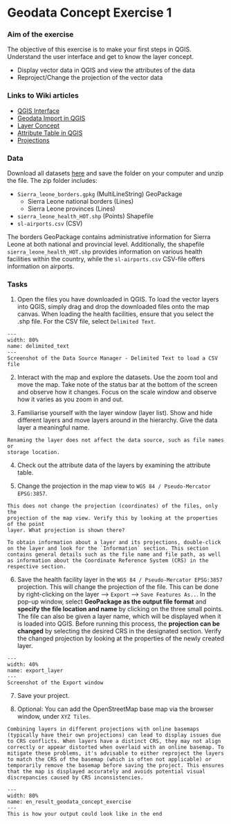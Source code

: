 # Geodata Concept Exercise 1

### Aim of the exercise
The objective of this exercise is to make your first steps in QGIS. Understand the user interface and get to know the layer concept. 

* Display vector data in QGIS and view the attributes of the data
* Reproject/Change the projection of the vector data

### Links to Wiki articles
* [QGIS Interface](https://giscience.github.io/gis-training-resource-center/content/Wiki/en_qgis_interface_wiki.html)
* [Geodata Import in QGIS](https://giscience.github.io/gis-training-resource-center/content/Wiki/en_qgis_import_geodata_wiki.html)
* [Layer Concept](https://giscience.github.io/gis-training-resource-center/content/Wiki/en_qgis_layer_concept_wiki.html)
* [Attribute Table in QGIS](https://giscience.github.io/gis-training-resource-center/content/Wiki/en_qgis_attribute_table_wiki.md)
* [Projections](https://giscience.github.io/gis-training-resource-center/content/Wiki/en_qgis_projections_wiki.html)
<!-- FIXME: to be updated -->

### Data
Download all datasets [here](https://nexus.heigit.org/repository/gis-training-resource-center/Modul_2/Modul_2_Exercise2_Geodata_Concept/Modul_2_Exercise2_Geodata_Concept.zip) and save the folder on your computer and unzip the file. The zip folder includes:
<!-- CLARIFY: does it matter where they are downloaded? -->
- `Sierra_leone_borders.gpkg` (MultiLineString) GeoPackage
    - Sierra Leone national borders (Lines)
    - Sierra Leone provinces (Lines)
- `sierra_leone_health_HOT.shp` (Points) Shapefile
- `sl-airports.csv` (CSV)

The borders GeoPackage contains administrative information for Sierra Leone at both national and provincial level. Additionally, the shapefile `sierra_leone_health_HOT.shp` provides information on various health facilities within the country, while the `sl-airports.csv` CSV-file offers information on airports.
<!-- CLARIFY: what does "modified" refer to? -->
<!-- CLARIFY: What data is being loaded here? Give a quick explanation for each 
    file -->

### Tasks
1. Open the files you have downloaded in QGIS. To load the vector layers into QGIS, simply drag and drop the downloaded files onto the map canvas. When loading the health facilities, ensure that you select the .shp file. For the CSV file, select `Delimited Text`.
<!-- FIXME: We haven't shown people how to open files yet -->

```{figure} /fig/en_delimited_text_screenshot.PNG
---
width: 80%
name: delimited_text
---
Screenshot of the Data Source Manager - Delimited Text to load a CSV file
```

2. Interact with the map and explore the datasets. Use the zoom tool and move 
   the map. Take note of the status bar at the bottom of the screen and observe 
   how it changes. Focus on the scale window and observe how it varies as you zoom in and out.

   <!-- CLARIFY: What changes should people expect to see? -->

3. Familiarise yourself with the layer window (layer list). Show and hide 
   different layers and move layers around in the hierarchy. Give the data layer 
   a meaningful name. 

```{Note}
Renaming the layer does not affect the data source, such as file names or 
storage location.
```

4. Check out the attribute data of the layers by examining the attribute table.

5. Change the projection in the map view to `WGS 84 / Pseudo-Mercator EPSG:3857`. 

```{Note}
This does not change the projection (coordinates) of the files, only the 
projection of the map view. Verify this by looking at the properties of the point 
layer. What projection is shown there?
```

```{Hint}
To obtain information about a layer and its projections, double-click on the layer and look for the `Information` section. This section contains general details such as the file name and file path, as well as information about the Coordinate Reference System (CRS) in the respective section.
```
<!-- CLARIFY: use it for what? -->

6. Save the health facility layer in the `WGS 84 / Pseudo-Mercator EPSG:3857` projection. This will change the projection of the file. This can be done by right-clicking on the layer --> `Export` --> `Save Features As..`. In the pop-up window, select **GeoPackage as the output file format** and **specify the file location and name** by clicking on the three small points. The file can also be given a layer name, which will be displayed when it is loaded into QGIS. Before running this process, the **projection can be changed** by selecting the desired CRS in the designated section. Verify the changed projection by looking at the properties of the newly created layer.

```{figure} /fig/en_ex1_export_layer.PNG
---
width: 40%
name: export_layer
---
Screenshot of the Export window
```

7. Save your project.

8. Optional: You can add the OpenStreetMap base map via the browser window, 
   under `XYZ Tiles`. 

```{Note}
Combining layers in different projections with online basemaps (typically have their own projections) can lead to display issues due to CRS conflicts. When layers have a distinct CRS, they may not align correctly or appear distorted when overlaid with an online basemap. To mitigate these problems, it's advisable to either reproject the layers to match the CRS of the basemap (which is often not applicable) or temporarily remove the basemap before saving the project. This ensures that the map is displayed accurately and avoids potential visual discrepancies caused by CRS inconsistencies.
```
<!-- CLARIFY: What issues? Is there another workaround? -->

```{figure} /fig/en_result_geodata_concept_exercise.png
---
width: 80%
name: en_result_geodata_concept_exercise
---
This is how your output could look like in the end
```